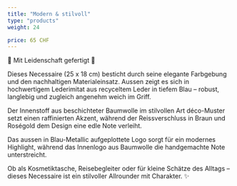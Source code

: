 ```yaml
---
title: "Modern & stilvoll"
type: "products"
weight: 24

price: 65 CHF
---
```


💙 Mit Leidenschaft gefertigt 💙

Dieses Necessaire (25 x 18 cm) besticht durch seine elegante Farbgebung und den nachhaltigen Materialeinsatz. Aussen zeigt es sich in hochwertigem Lederimitat aus recyceltem Leder in tiefem Blau – robust, langlebig und zugleich angenehm weich im Griff.

Der Innenstoff aus beschichteter Baumwolle im stilvollen Art déco-Muster setzt einen raffinierten Akzent, während der Reissverschluss in Braun und Roségold dem Design eine edle Note verleiht.

Das aussen in Blau-Metallic aufgeplottete Logo sorgt für ein modernes Highlight, während das Innenlogo aus Baumwolle die handgemachte Note unterstreicht.

Ob als Kosmetiktasche, Reisebegleiter oder für kleine Schätze des Alltags –  
dieses Necessaire ist ein stilvoller Allrounder mit Charakter. ✨
